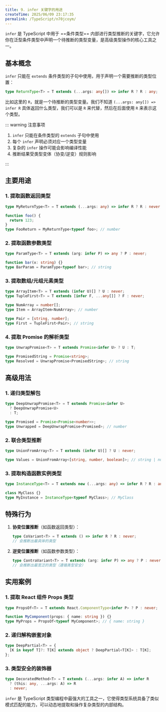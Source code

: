 ```yaml
---
title: 9. infer 关键字的用途
createTime: 2025/06/09 23:17:35
permalink: /TypeScript/n70jcoym/
---
```


`infer` 是 TypeScript 中用于 ==条件类型== 内部进行类型推断的关键字，它允许你在泛型条件类型中声明一个待推断的类型变量，是高级类型操作的核心工具之一。

## 基本概念

`infer` 只能在 `extends` 条件类型的子句中使用，用于声明一个需要推断的类型位置：

```ts twoslash
type ReturnType<T> = T extends (...args: any[]) => infer R ? R : any;
```

比如这里的 `R`，就是一个待推断的类型变量。我们不知道 `(...args: any[]) => infer R` 具体返回什么类型，我们可以是 `R` 来代替，然后在后面使用 `R` 来表示这个类型。

::: warning 注意事项

1. `infer` 只能在条件类型的 `extends` 子句中使用
2. 每个 `infer` 声明必须对应一个类型变量
3. 复杂的 `infer` 操作可能会影响编译性能
4. 推断结果受类型变体（协变/逆变）规则影响  
  
:::

## 主要用途

### 1. 提取函数返回类型

```typescript
type MyReturnType<T> = T extends (...args: any) => infer R ? R : never;

function foo() {
  return 123;
}
type FooReturn = MyReturnType<typeof foo>; // number
```

### 2. 提取函数参数类型

```typescript
type ParamType<T> = T extends (arg: infer P) => any ? P : never;

function bar(x: string) {}
type BarParam = ParamType<typeof bar>; // string
```

### 3. 提取数组/元组元素类型

```typescript
type ArrayItem<T> = T extends (infer U)[] ? U : never;
type TupleFirst<T> = T extends [infer F, ...any[]] ? F : never;

type NumArray = number[];
type Item = ArrayItem<NumArray>; // number

type Pair = [string, number];
type First = TupleFirst<Pair>; // string
```

### 4. 提取 Promise 的解析类型

```typescript
type UnwrapPromise<T> = T extends Promise<infer U> ? U : T;

type PromisedString = Promise<string>;
type Resolved = UnwrapPromise<PromisedString>; // string
```

## 高级用法

### 1. 递归类型解包

```typescript
type DeepUnwrapPromise<T> = T extends Promise<infer U>
  ? DeepUnwrapPromise<U>
  : T;

type Promised = Promise<Promise<number>>;
type Unwrapped = DeepUnwrapPromise<Promised>; // number
```

### 2. 联合类型推断

```typescript
type UnionFromArray<T> = T extends (infer U)[] ? U : never;

type Values = UnionFromArray<[string, number, boolean]>; // string | number | boolean
```

### 3. 提取构造函数实例类型

```typescript
type InstanceType<T> = T extends new (...args: any) => infer R ? R : any;

class MyClass {}
type MyInstance = InstanceType<typeof MyClass>; // MyClass
```

## 特殊行为

1. **协变位置推断**（如函数返回类型）：

   ```typescript
   type CoVariant<T> = T extends () => infer R ? R : never;
   // 会推断出最具体的类型
   ```

2. **逆变位置推断**（如函数参数类型）：
   ```typescript
   type ContraVariant<T> = T extends (arg: infer P) => any ? P : never;
   // 会推断出最宽泛的类型（遵循类型安全）
   ```

## 实用案例

### 1. 提取 React 组件 Props 类型

```typescript
type PropsOf<T> = T extends React.ComponentType<infer P> ? P : never;

function MyComponent(props: { name: string }) {}
type MyProps = PropsOf<typeof MyComponent>; // { name: string }
```

### 2. 递归解构嵌套对象

```typescript
type DeepPartial<T> = {
  [K in keyof T]?: T[K] extends object ? DeepPartial<T[K]> : T[K];
};
```

### 3. 类型安全的装饰器

```typescript
type DecoratedMethod<T> = T extends (...args: infer A) => infer R
  ? (this: any, ...args: A) => R
  : never;
```

`infer` 是 TypeScript 类型编程中最强大的工具之一，它使得类型系统具备了类似模式匹配的能力，可以动态地提取和操作复杂类型的内部结构。
